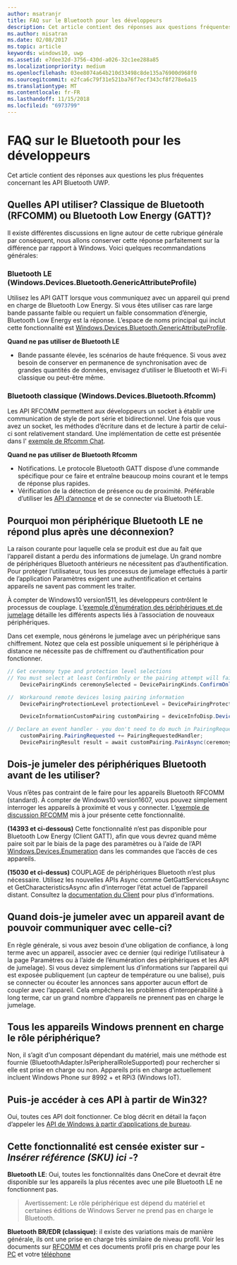 ```yaml
---
author: msatranjr
title: FAQ sur le Bluetooth pour les développeurs
description: Cet article contient des réponses aux questions fréquentes relatives à l’API de bluetooth UWP.
ms.author: misatran
ms.date: 02/08/2017
ms.topic: article
keywords: windows10, uwp
ms.assetid: e7dee32d-3756-430d-a026-32c1ee288a85
ms.localizationpriority: medium
ms.openlocfilehash: 03ee8074a64b210d33498c8de135a76900d968f0
ms.sourcegitcommit: e2fca6c79f31e521ba76f7ecf343cf8f278e6a15
ms.translationtype: MT
ms.contentlocale: fr-FR
ms.lasthandoff: 11/15/2018
ms.locfileid: "6973799"
---
```

# <a name="bluetooth-developer-faq"></a>FAQ sur le Bluetooth pour les développeurs

Cet article contient des réponses aux questions les plus fréquentes concernant les API Bluetooth UWP.

## <a name="what-apis-do-i-use-bluetooth-classic-rfcomm-or-bluetooth-low-energy-gatt"></a>Quelles API utiliser? Classique de Bluetooth (RFCOMM) ou Bluetooth Low Energy (GATT)?
Il existe différentes discussions en ligne autour de cette rubrique générale par conséquent, nous allons conserver cette réponse parfaitement sur la différence par rapport à Windows. Voici quelques recommandations générales:

### <a name="bluetooth-le-windowsdevicesbluetoothgenericattributeprofile"></a>Bluetooth LE (Windows.Devices.Bluetooth.GenericAttributeProfile)

Utilisez les API GATT lorsque vous communiquez avec un appareil qui prend en charge de Bluetooth Low Energy. Si vous êtes utiliser cas rare large bande passante faible ou requiert un faible consommation d’énergie, Bluetooth Low Energy est la réponse. L’espace de noms principal qui inclut cette fonctionnalité est [Windows.Devices.Bluetooth.GenericAttributeProfile](https://docs.microsoft.com/en-us/uwp/api/Windows.Devices.Bluetooth.GenericAttributeProfile). 

**Quand ne pas utiliser de Bluetooth LE**
- Bande passante élevée, les scénarios de haute fréquence. Si vous avez besoin de conserver en permanence de synchronisation avec de grandes quantités de données, envisagez d’utiliser le Bluetooth et Wi-Fi classique ou peut-être même. 

### <a name="bluetooth-classic-windowsdevicesbluetoothrfcomm"></a>Bluetooth classique (Windows.Devices.Bluetooth.Rfcomm)

Les API RFCOMM permettent aux développeurs un socket à établir une communication de style de port série et bidirectionnel. Une fois que vous avez un socket, les méthodes d’écriture dans et de lecture à partir de celui-ci sont relativement standard. Une implémentation de cette est présentée dans l' [exemple de Rfcomm Chat](https://github.com/Microsoft/Windows-universal-samples/tree/dev/Samples/BluetoothRfcommChat). 

**Quand ne pas utiliser de Bluetooth Rfcomm** 
- Notifications. Le protocole Bluetooth GATT dispose d’une commande spécifique pour ce faire et entraîne beaucoup moins courant et le temps de réponse plus rapides. 
- Vérification de la détection de présence ou de proximité. Préférable d’utiliser les [API d’annonce](https://docs.microsoft.com/en-us/uwp/api/windows.devices.bluetooth.advertisement) et de se connecter via Bluetooth LE. 


## <a name="why-does-my-bluetooth-le-device-stop-responding-after-a-disconnect"></a>Pourquoi mon périphérique Bluetooth LE ne répond plus après une déconnexion?

La raison courante pour laquelle cela se produit est due au fait que l’appareil distant a perdu des informations de jumelage. Un grand nombre de périphériques Bluetooth antérieurs ne nécessitent pas d’authentification. Pour protéger l’utilisateur, tous les processus de jumelage effectués à partir de l’application Paramètres exigent une authentification et certains appareils ne savent pas comment les traiter. 

À compter de Windows10 version1511, les développeurs contrôlent le processus de couplage. L’[exemple d’énumération des périphériques et de jumelage](https://github.com/Microsoft/Windows-universal-samples/tree/master/Samples/DeviceEnumerationAndPairing) détaille les différents aspects liés à l’association de nouveaux périphériques.

Dans cet exemple, nous générons le jumelage avec un périphérique sans chiffrement. Notez que cela est possible uniquement si le périphérique à distance ne nécessite pas de chiffrement ou d’authentification pour fonctionner.

```csharp
// Get ceremony type and protection level selections
// You must select at least ConfirmOnly or the pairing attempt will fail
    DevicePairingKinds ceremonySelected = DevicePairingKinds.ConfirmOnly;

//  Workaround remote devices losing pairing information
    DevicePairingProtectionLevel protectionLevel = DevicePairingProtectionLevel.None

    DeviceInformationCustomPairing customPairing = deviceInfoDisp.DeviceInformation.Pairing.Custom;

// Declare an event handler - you don't need to do much in PairingRequestedHandler since the ceremony is "None"
    customPairing.PairingRequested += PairingRequestedHandler;
    DevicePairingResult result = await customPairing.PairAsync(ceremonySelected, protectionLevel);
```

## <a name="do-i-have-to-pair-bluetooth-devices-before-using-them"></a>Dois-je jumeler des périphériques Bluetooth avant de les utiliser?

Vous n’êtes pas contraint de le faire pour les appareils Bluetooth RFCOMM (standard). À compter de Windows10 version1607, vous pouvez simplement interroger les appareils à proximité et vous y connecter. L’[exemple de discussion RFCOMM](https://github.com/Microsoft/Windows-universal-samples/tree/dev/Samples/BluetoothRfcommChat) mis à jour présente cette fonctionnalité. 

**(14393 et ci-dessous)** Cette fonctionnalité n’est pas disponible pour Bluetooth Low Energy (Client GATT), afin que vous devrez quand même paire soit par le biais de la page des paramètres ou à l’aide de l’API [Windows.Devices.Enumeration](https://msdn.microsoft.com/en-us/library/windows/apps/windows.devices.enumeration.aspx) dans les commandes que l’accès de ces appareils.

**(15030 et ci-dessus)** COUPLAGE de périphériques Bluetooth n’est plus nécessaire. Utilisez les nouvelles APIs Async comme GetGattServicesAsync et GetCharacteristicsAsync afin d’interroger l’état actuel de l’appareil distant. Consultez la [documentation du Client](gatt-client.md) pour plus d’informations. 

## <a name="when-should-i-pair-with-a-device-before-communicating-with-it"></a>Quand dois-je jumeler avec un appareil avant de pouvoir communiquer avec celle-ci?
En règle générale, si vous avez besoin d’une obligation de confiance, à long terme avec un appareil, associer avec ce dernier (qui redirige l’utilisateur à la page Paramètres ou à l’aide de l’énumération des périphériques et les API de jumelage). Si vous devez simplement lus d’informations sur l’appareil qui est exposée publiquement (un capteur de température ou une balise), puis se connecter ou écouter les annonces sans apporter aucun effort de coupler avec l’appareil. Cela empêchera les problèmes d’interopérabilité à long terme, car un grand nombre d’appareils ne prennent pas en charge le jumelage. 

## <a name="do-all-windows-devices-support-peripheral-role"></a>Tous les appareils Windows prennent en charge le rôle périphérique?

Non, il s’agit d’un composant dépendant du matériel, mais une méthode est fournie (BluetoothAdapter.IsPeripheralRoleSupported) pour rechercher si elle est prise en charge ou non.  Appareils pris en charge actuellement incluent Windows Phone sur 8992 + et RPi3 (Windows IoT). 

## <a name="can-i-access-these-apis-from-win32"></a>Puis-je accéder à ces API à partir de Win32?

Oui, toutes ces API doit fonctionner. Ce blog décrit en détail la façon d’appeler les [API de Windows à partir d’applications de bureau](https://blogs.windows.com/buildingapps/2017/01/25/calling-windows-10-apis-desktop-application/). 
## <a name="is-this-functionality-supposed-to-exist-on--insert-sku-here-"></a>Cette fonctionnalité est censée exister sur *- Insérer référence (SKU) ici -*?

**Bluetooth LE**: Oui, toutes les fonctionnalités dans OneCore et devrait être disponible sur les appareils la plus récentes avec une pile Bluetooth LE ne fonctionnent pas. 
> Avertissement: Le rôle périphérique est dépend du matériel et certaines éditions de Windows Server ne prend pas en charge le Bluetooth. 

**Bluetooth BR/EDR (classique)**: il existe des variations mais de manière générale, ils ont une prise en charge très similaire de niveau profil. Voir les documents sur [RFCOMM](send-or-receive-files-with-rfcomm.md) et ces documents profil pris en charge pour les [PC](https://support.microsoft.com/en-us/help/10568/windows-10-supported-bluetooth-profiles) et votre [téléphone](https://support.microsoft.com/en-us/help/10569/windows-10-mobile-supported-bluetooth-profiles)

